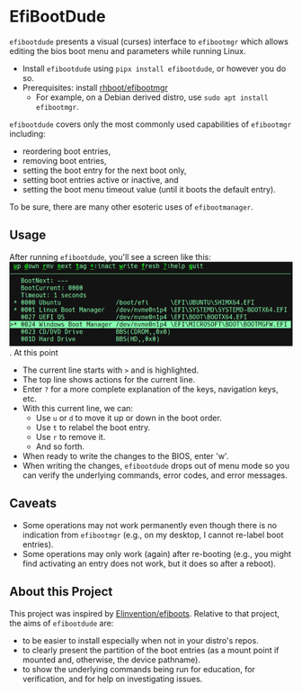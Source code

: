 # EfiBootDude
`efibootdude` presents a visual (curses) interface to `efibootmgr` which allows editing the bios
boot menu and parameters while running Linux.

* Install `efibootdude` using `pipx install efibootdude`, or however you do so.
* Prerequisites: install [rhboot/efibootmgr](https://github.com/rhboot/efibootmgr)
  * For example, on a Debian derived distro, use `sudo apt install efibootmgr`.


`efibootdude` covers only the most commonly used capabilities of `efibootmgr` including:
* reordering boot entries,
* removing boot entries,
* setting the boot entry for the next boot only,
* setting boot entries active or inactive, and
* setting the boot menu timeout value (until it boots the default entry).

To be sure, there are many other esoteric uses of `efibootmanager`.
  
## Usage
After running `efibootdude`, you'll see a screen like this:
![efibootdude-screenshot](https://github.com/joedefen/efibootdude/blob/main/images/efibootdude-screenshot.png?raw=true).
At this point
* The current line starts with `>` and is highlighted.
* The top line shows actions for the current line.
* Enter `?` for a more complete explanation of the keys, navigation keys, etc.
* With this current line, we can:
  * Use `u` or `d` to move it up or down in the boot order.
  * Use `t` to relabel the boot entry.
  * Use `r` to remove it.
  * And so forth.
* When ready to write the changes to the BIOS, enter 'w'.
* When writing the changes, `efibootdude` drops out of menu mode so you can
  verify the underlying commands, error codes, and error messages.

## Caveats
* Some operations may not work permanently even though there is no indication from `efibootmgr`
  (e.g., on my desktop, I cannot re-label boot entries).
* Some operations may only work (again) after re-booting (e.g., you might find activating
  an entry does not work, but it does so after a reboot).

## About this Project
This project was inspired by [Elinvention/efiboots](https://github.com/Elinvention/efiboots). Relative to that project, the aims of `efibootdude` are:
* to be easier to install especially when not in your distro's repos.
* to clearly present the partition of the boot entries (as a mount point if mounted and, otherwise, the device pathname).
* to show the underlying commands being run for education, for verification, and for help on investigating issues.
